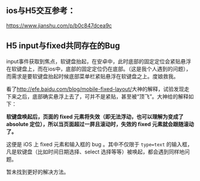 ## ios与H5交互参考：

<https://www.jianshu.com/p/b0c847dcea9c>



## H5 input与fixed共同存在的Bug

input事件获取到焦点，软键盘抬起，在安卓中，此时底部的固定定位会紧贴悬浮在软键盘上，而在ios中，底部的固定定位仍在底部。（这是我个人遇到的问题），而需求是要软键盘抬起时候底部菜单栏紧贴悬浮在软键盘之上。度娘救我。

看了<http://efe.baidu.com/blog/mobile-fixed-layout/>大神的解释，试验发现走下来之后，底部确实悬浮上去了，可并不是紧贴，甚至被“顶飞”。大神给的解释如下：

**软键盘唤起后，页面的 fixed 元素将失效（即无法浮动，也可以理解为变成了 absolute 定位），所以当页面超过一屏且滚动时，失效的 fixed 元素就会跟随滚动了。**

这便是 iOS 上 fixed 元素和输入框的 bug 。其中不仅限于 `type=text` 的输入框，凡是软键盘（比如时间日期选择、select 选择等等）被唤起，都会遇到同样地问题。

暂未找到更好的解决方法。